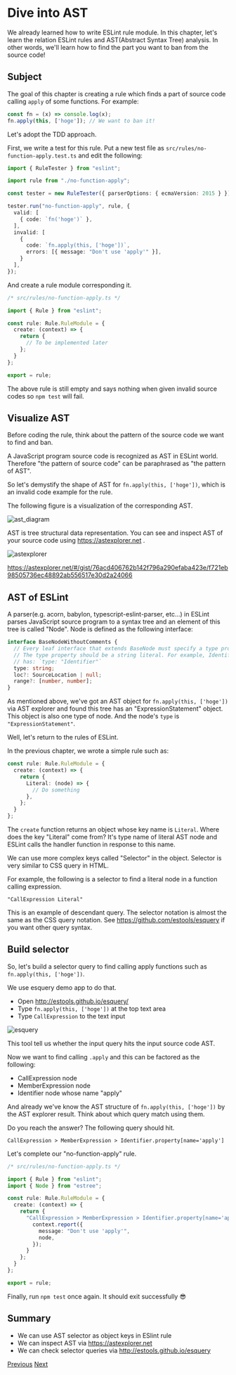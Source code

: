 # Dive into AST

We already learned how to write ESLint rule module.
In this chapter, let's learn the relation ESLint rules and AST(Abstract Syntax Tree) analysis.
In other words, we'll learn how to find the part you want to ban from the source code!

## Subject

The goal of this chapter is creating a rule which finds a part of source code calling `apply` of some functions.
For example:

```js
const fn = (x) => console.log(x);
fn.apply(this, ['hoge']); // We want to ban it!
```

Let's adopt the TDD approach.

First, we write a test for this rule.
Put a new test file as `src/rules/no-function-apply.test.ts` and edit the following:

```ts
import { RuleTester } from "eslint";

import rule from "./no-function-apply";

const tester = new RuleTester({ parserOptions: { ecmaVersion: 2015 } });

tester.run("no-function-apply", rule, {
  valid: [
    { code: `fn('hoge')` },
  ],
  invalid: [
    {
      code: `fn.apply(this, ['hoge'])`,
      errors: [{ message: "Don't use 'apply'" }],
    }
  ],
});
```

And create a rule module corresponding it.

```ts
/* src/rules/no-function-apply.ts */

import { Rule } from "eslint";

const rule: Rule.RuleModule = {
  create: (context) => {
    return {
      // To be implemented later
    };
  }
};

export = rule;
```

The above rule is still empty and says nothing when given invalid source codes so `npm test` will fail.

## Visualize AST

Before coding the rule, think about the pattern of the source code we want to find and ban.

A JavaScript program source code is recognized as AST in ESLint world.
Therefore "the pattern of source code" can be paraphrased as "the pattern of AST".

So let's demystify the shape of AST for `fn.apply(this, ['hoge'])`, which is an invalid code example for the rule.

The following figure is a visualization of the corresponding AST.

![ast_diagram](./ast_diagram.png)

AST is tree structural data representation.
You can see and inspect AST of your source code using https://astexplorer.net .

![astexplorer](./astexplorer.png)

https://astexplorer.net/#/gist/76acd406762b142f796a290efaba423e/f721eb98505736ec48892ab556517e30d2a24066

## AST of ESLint

A parser(e.g. acorn, babylon, typescript-eslint-parser, etc...) in ESLint parses JavaScript source program to a syntax tree and an element of this tree is called "Node".
Node is defined as the following interface:

```ts
interface BaseNodeWithoutComments {
  // Every leaf interface that extends BaseNode must specify a type property.
  // The type property should be a string literal. For example, Identifier
  // has: `type: "Identifier"`
  type: string;
  loc?: SourceLocation | null;
  range?: [number, number];
}
```

As mentioned above, we've got an AST object for `fn.apply(this, ['hoge'])` via AST explorer and found this tree has an "ExpressionStatement" object.
This object is also one type of node.
And the node's `type` is `"ExpressionStatement"`.

Well, let's return to the rules of ESLint.

In the previous chapter, we wrote a simple rule such as:

```ts
const rule: Rule.RuleModule = {
  create: (context) => {
    return {
      Literal: (node) => {
        // Do something
      },
    };
  }
};
```

The `create` function returns an object whose key name is `Literal`.
Where does the key "Literal" come from?
It's type name of literal AST node and ESLint calls the handler function in response to this name.

We can use more complex keys called "Selector" in the object.
Selector is very similar to CSS query in HTML.

For example, the following is a selector to find a literal node in a function calling expression.

```text
"CallExpression Literal"
```

This is an example of descendant query.
The selector notation is almost the same as the CSS query notation.
See https://github.com/estools/esquery if you want other query syntax.

## Build selector
So, let's build a selector query to find calling apply functions such as `fn.apply(this, ['hoge'])`.

We use esquery demo app to do that.

* Open http://estools.github.io/esquery/
* Type `fn.apply(this, ['hoge'])` at the top text area
* Type `CallExpression` to the text input

![esquery](./esquery.png)

This tool tell us whether the input query hits the input source code AST.

Now we want to find calling `.apply` and this can be factored as the following:

* CallExpression node
* MemberExpression node
* Identifier node whose name "apply"

And already we've know the AST structure of `fn.apply(this, ['hoge'])` by the AST explorer result.
Think about which query match using them.

Do you reach the answer?
The following query should hit.

```
CallExpression > MemberExpression > Identifier.property[name='apply']
```

Let's complete our "no-function-apply" rule.

```ts
/* src/rules/no-function-apply.ts */

import { Rule } from "eslint";
import { Node } from "estree";

const rule: Rule.RuleModule = {
  create: (context) => {
    return {
      "CallExpression > MemberExpression > Identifier.property[name='apply']": (node: Node) => {
        context.report({
          message: "Don't use 'apply'",
          node,
        });
      }
    };
  }
};

export = rule;
```

Finally, run `npm test` once again. It should exit successfully :sunglasses:

## Summary

* We can use AST selector as object keys in ESlint rule
* We can inspect AST via https://astexplorer.net
* We can check selector queries via http://estools.github.io/esquery

[Previous](../10_your_first_rule/README.md)
[Next](../30_other_parsers/README.md)
